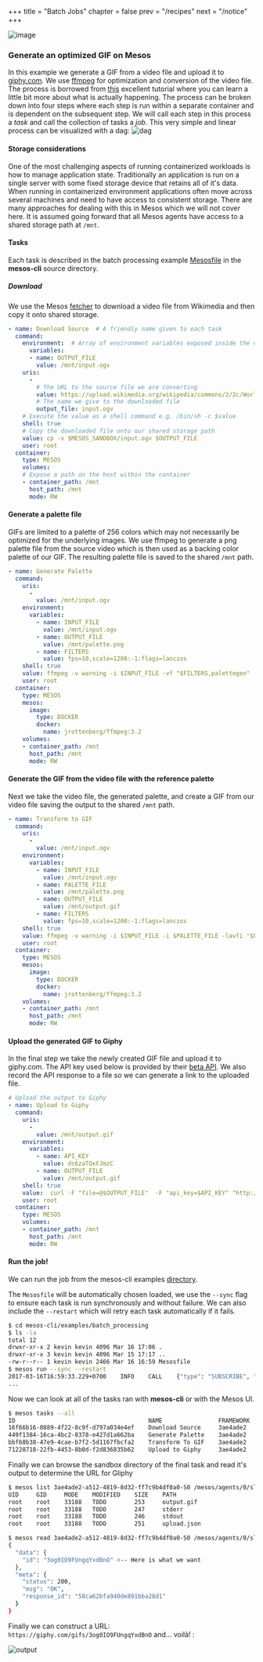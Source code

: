 +++
title = "Batch Jobs"
chapter = false
prev = "/recipes"
next = "/notice"
+++

![image](http://i.giphy.com/3og0IO9FUngqYxdBnO.gif)

### Generate an optimized GIF on Mesos

In this example we generate a GIF from a video file and upload it to [giphy.com](https://giphy.com). We use [ffmpeg](http://ffmpeg.org/)
for optimization and conversion of the video file. The process is borrowed from [this](http://blog.pkh.me/p/21-high-quality-gif-with-ffmpeg.html) 
excellent tutorial where you can learn a little bit more about what is actually happening. The process can be broken down into four steps where each step is run within a separate container and is dependent on the subsequent step. We will call each step in this process a *task* and call the 
collection of tasks a *job*. This very simple and linear process can be visualized with a dag: 
![dag](/mesos-cli/img/linear.svg)

#### Storage considerations

One of the most challenging aspects of running containerized workloads is how to manage application state. Traditionally an application is run on a single server with some fixed storage device that retains all of it's data. When running in containerized environment applications often move across several machines and need to have access to consistent storage. There are many approaches for dealing with this in Mesos which we will not cover here. It is assumed going forward that all Mesos agents have access to a shared storage path at `/mnt`.


#### Tasks

Each task is described in the batch processing example [Mesosfile](https://raw.githubusercontent.com/vektorlab/mesos-cli/master/examples/batch_processing/Mesosfile) in the **mesos-cli** source directory. 

##### Download
We use the Mesos [fetcher](http://mesos.apache.org/documentation/latest/fetcher/) to download a video file from Wikimedia and then copy it onto shared storage.

``` yaml
- name: Download Source  # A friendly name given to each task
  command:
    environment:  # Array of environment variables exposed inside the container.
      variables:
      - name: OUTPUT_FILE
        value: /mnt/input.ogv
    uris:
      -
        # The URL to the source file we are converting
        value: https://upload.wikimedia.org/wikipedia/commons/2/2c/WorldSunshine.ogv
        # The name we give to the downloaded file
        output_file: input.ogv
    # Execute the value as a shell command e.g. /bin/sh -c $value
    shell: true
    # Copy the downloaded file onto our shared storage path
    value: cp -v $MESOS_SANDBOX/input.ogv $OUTPUT_FILE
    user: root
  container:
    type: MESOS
    volumes:
    # Expose a path on the host within the container
    - container_path: /mnt
      host_path: /mnt
      mode: RW
```

#### Generate a palette file

GIFs are limited to a palette of 256 colors which may not necessarily be optimized for the underlying images.
We use ffmpeg to generate a png palette file from the source video which is then used as a backing color palette 
of our GIF. The resulting palette file is saved to the shared `/mnt` path.

```yaml
- name: Generate Palette
  command:
    uris:
      -
        value: /mnt/input.ogv
    environment:
      variables:
        - name: INPUT_FILE
          value: /mnt/input.ogv
        - name: OUTPUT_FILE
          value: /mnt/palette.png
        - name: FILTERS
          value: fps=10,scale=1200:-1:flags=lanczos
    shell: true
    value: ffmpeg -v warning -i $INPUT_FILE -vf "$FILTERS,palettegen"  -y $OUTPUT_FILE
    user: root
  container:
    type: MESOS
    mesos:
      image:
        type: DOCKER
        docker:
          name: jrottenberg/ffmpeg:3.2
    volumes:
    - container_path: /mnt
      host_path: /mnt
      mode: RW
```

#### Generate the GIF from the video file with the reference palette

Next we take the video file, the generated palette, and create a GIF from our video file saving the output to the shared `/mnt` path.

``` yaml
- name: Transform to GIF
  command:
    uris:
      -
        value: /mnt/input.ogv
    environment:
      variables:
        - name: INPUT_FILE
          value: /mnt/input.ogv
        - name: PALETTE_FILE
          value: /mnt/palette.png
        - name: OUTPUT_FILE
          value: /mnt/output.gif
        - name: FILTERS
          value: fps=10,scale=1200:-1:flags=lanczos
    shell: true
    value: ffmpeg -v warning -i $INPUT_FILE -i $PALETTE_FILE -lavfi "$FILTERS [x]; [x][1:v] paletteuse" -y $OUTPUT_FILE
    user: root
  container:
    type: MESOS
    mesos:
      image:
        type: DOCKER
        docker:
          name: jrottenberg/ffmpeg:3.2
    volumes:
    - container_path: /mnt
      host_path: /mnt
      mode: RW
```

#### Upload the generated GIF to Giphy

In the final step we take the newly created GIF file and upload it to giphy.com. The API key used below is provided by their [beta API](https://github.com/Giphy/GiphyAPI). We also record the API response to a file so we can generate a link to the uploaded file.

``` yaml
# Upload the output to Giphy
- name: Upload to Giphy
  command:
    uris:
      -
        value: /mnt/output.gif
    environment:
      variables:
        - name: API_KEY
          value: dc6zaTOxFJmzC
        - name: OUTPUT_FILE
          value: /mnt/output.gif
    shell: true
    value:  curl -F "file=@$OUTPUT_FILE"  -F "api_key=$API_KEY" "http://upload.giphy.com/v1/gifs" > upload.json
    user: root
  container:
    type: MESOS
    volumes:
    - container_path: /mnt
      host_path: /mnt
      mode: RW

```

#### Run the job!

We can run the job from the mesos-cli examples [directory](https://github.com/vektorlab/mesos-cli/tree/master/examples/batch_processing).

The `Mesosfile` will be automatically chosen loaded, we use the `--sync` flag to ensure each task is run synchronously and without failure. 
We can also include the `--restart` which will retry each task automatically if it fails.

``` bash
$ cd mesos-cli/examples/batch_processing
$ ls -la
total 12
drwxr-xr-x 2 kevin kevin 4096 Mar 16 17:06 .
drwxr-xr-x 3 kevin kevin 4096 Mar 15 17:17 ..
-rw-r--r-- 1 kevin kevin 2466 Mar 16 16:59 Mesosfile
$ mesos run --sync --restart
2017-03-16T16:59:33.229+0700	INFO	CALL	{"type": "SUBSCRIBE", "framework": "&FrameworkInfo{User:root,Name:mesos-cli,ID:&FrameworkID{Value:,},FailoverTimeout:nil,Checkpoint:nil,Role:nil,Hostname:nil,Principal:nil,WebuiUrl:nil,Capabilities:[],Labels:nil,}"}
...
```

Now we can look at all of the tasks ran with **mesos-cli** or with the Mesos UI.
``` bash
$ mesos tasks --all
ID                                  	NAME            	FRAMEWORK	STATE        	CPU	MEM	GPU	DISK
16f66b16-0889-4f22-8c9f-d797a034e4ef	Download Source 	3ae4ade2 	TASK_FINISHED	0.1	64 	0  	64  
449f1384-16ca-4bc2-8378-e427d1a662ba	Generate Palette	3ae4ade2 	TASK_FINISHED	0.1	64 	0  	64  
bbf68b38-47e9-4cae-b7f2-5d1167fbcfa2	Transform To GIF	3ae4ade2 	TASK_FINISHED	0.1	64 	0  	64  
71228718-22fb-4453-8b0d-f2d836835b62	Upload to Giphy 	3ae4ade2 	TASK_FINISHED	0.1	64 	0  	64
```

Finally we can browse the sandbox directory of the final task and read it's output to determine the URL for Gliphy

``` bash
$ mesos list 3ae4ade2-a512-4819-8d32-ff7c9b4df0a0-S0 /mesos/agents/0/slaves/3ae4ade2-a512-4819-8d32-ff7c9b4df0a0-S0/frameworks/3ae4ade2-a512-4819-8d32-ff7c9b4df0a0-0000/executors/71228718-22fb-4453-8b0d-f2d836835b62/runs/ba88d0e7-27b1-43ba-b4d3-71a5ef707822
UID 	GID 	MODE 	MODIFIED	SIZE	PATH       
root	root	33188	TODO    	253 	output.gif 
root	root	33188	TODO    	247 	stderr     
root	root	33188	TODO    	246 	stdout     
root	root	33188	TODO    	251 	upload.json

$ mesos read 3ae4ade2-a512-4819-8d32-ff7c9b4df0a0-S0 /mesos/agents/0/slaves/3ae4ade2-a512-4819-8d32-ff7c9b4df0a0-S0/frameworks/3ae4ade2-a512-4819-8d32-ff7c9b4df0a0-0000/executors/71228718-22fb-4453-8b0d-f2d836835b62/runs/ba88d0e7-27b1-43ba-b4d3-71a5ef707822/upload.json |jq .
{
  "data": {
    "id": "3og0IO9FUngqYxdBnO" <-- Here is what we want
  },
  "meta": {
    "status": 200,
    "msg": "OK",
    "response_id": "58ca62bfa940de891bba28d1"
  }
}

```

Finally we can construct a URL: `https://giphy.com/gifs/3og0IO9FUngqYxdBnO` and... voilà! :

![output](https://media.giphy.com/media/3og0IO9FUngqYxdBnO/source.gif)


